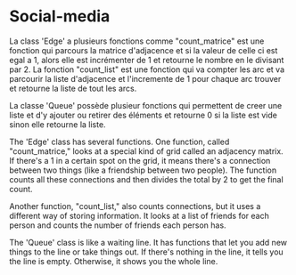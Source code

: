 # Social-media

La class 'Edge' a plusieurs fonctions comme "count_matrice" est une  fonction qui parcours la matrice d'adjacence et si la valeur de celle ci est egal a 1,
alors elle est incrémenter de 1 et retourne le nombre en le divisant par 2.
La fonction "count_list" est une fonction qui va compter les arc et va parcourir la liste d'adjacence et l'incremente de 1 pour chaque arc trouver et retourne la liste de tout les arcs.

La classe 'Queue' possède plusieur fonctions qui permettent de creer une liste et d'y ajouter ou retirer des éléments et retourne 0 si la liste est vide sinon elle retourne la liste.


The 'Edge' class has several functions. One function, called "count_matrice," looks at a special kind of grid called an adjacency matrix. If there's a 1 in a certain spot on the grid, it means there's a connection between two things (like a friendship between two people). The function counts all these connections and then divides the total by 2 to get the final count.

Another function, "count_list," also counts connections, but it uses a different way of storing information. It looks at a list of friends for each person and counts the number of friends each person has.

The 'Queue' class is like a waiting line. It has functions that let you add new things to the line or take things out. If there's nothing in the line, it tells you the line is empty. Otherwise, it shows you the whole line.
